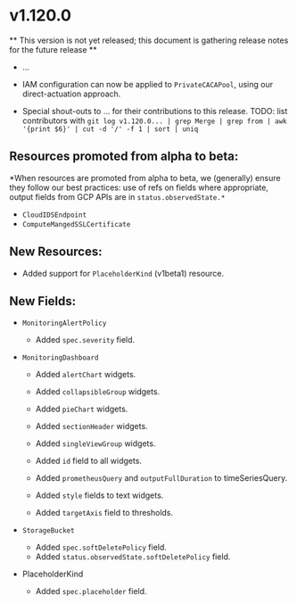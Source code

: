 # v1.120.0

** This version is not yet released; this document is gathering release notes for the future release **

* ...

* IAM configuration can now be applied to `PrivateCACAPool`, using our direct-actuation approach.

* Special shout-outs to ... for their
  contributions to this release.
TODO: list contributors with `git log v1.120.0... | grep Merge | grep from | awk '{print $6}' | cut -d '/' -f 1 | sort | uniq`

## Resources promoted from alpha to beta:

*When resources are promoted from alpha to beta, we (generally) ensure they follow our best practices: use of refs on fields where appropriate,
output fields from GCP APIs are in `status.observedState.*`

* `CloudIDSEndpoint`
* `ComputeMangedSSLCertificate`

## New Resources:

* Added support for `PlaceholderKind` (v1beta1) resource.

## New Fields:

* `MonitoringAlertPolicy`
  * Added `spec.severity` field.

* `MonitoringDashboard`

  * Added `alertChart` widgets.
  * Added `collapsibleGroup` widgets.
  * Added `pieChart` widgets.
  * Added `sectionHeader` widgets.
  * Added `singleViewGroup` widgets.

  * Added `id` field to all widgets.
  * Added `prometheusQuery` and `outputFullDuration` to timeSeriesQuery.
  * Added `style` fields to text widgets.
  * Added `targetAxis` field to thresholds.

* `StorageBucket`
  * Added `spec.softDeletePolicy` field.
  * Added `status.observedState.softDeletePolicy` field.

* PlaceholderKind
  * Added `spec.placeholder` field.

